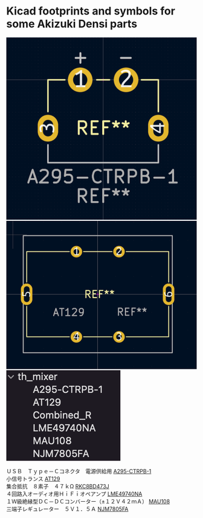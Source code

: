# Kicad footprints and symbols for  some Akizuki Densi parts

![](img/type-c.png)  
![](img/at129.png)  
![](img/symbols.png)  
  
ＵＳＢ　Ｔｙｐｅ－Ｃコネクタ　電源供給用 [A295-CTRPB-1](https://akizukidenshi.com/catalog/g/gC-16895/)  
小信号トランス [AT129](https://akizukidenshi.com/catalog/g/gP-14522/)  
集合抵抗　８素子　４７ｋΩ [RKC8BD473J](https://akizukidenshi.com/catalog/g/gR-13726/)  
４回路入オーディオ用ＨｉＦｉオペアンプ [LME49740NA](https://akizukidenshi.com/catalog/g/gI-03685/)  
１Ｗ級絶縁型ＤＣ－ＤＣコンバーター（±１２Ｖ４２ｍＡ） [MAU108](https://akizukidenshi.com/catalog/g/gM-04134/)  
三端子レギュレーター　５Ｖ１．５Ａ [NJM7805FA](https://akizukidenshi.com/catalog/g/gI-08678/)  
